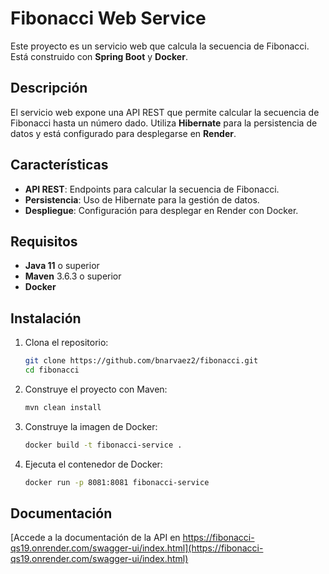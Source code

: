 # Fibonacci Web Service

Este proyecto es un servicio web que calcula la secuencia de Fibonacci. Está construido con **Spring Boot** y **Docker**.

## Descripción

El servicio web expone una API REST que permite calcular la secuencia de Fibonacci hasta un número dado. Utiliza **Hibernate** para la persistencia de datos y está configurado para desplegarse en **Render**.

## Características

- **API REST**: Endpoints para calcular la secuencia de Fibonacci.
- **Persistencia**: Uso de Hibernate para la gestión de datos.
- **Despliegue**: Configuración para desplegar en Render con Docker.

## Requisitos

- **Java 11** o superior
- **Maven** 3.6.3 o superior
- **Docker**

## Instalación

1. Clona el repositorio:
    ```bash
    git clone https://github.com/bnarvaez2/fibonacci.git
    cd fibonacci
    ```

2. Construye el proyecto con Maven:
    ```bash
    mvn clean install
    ```

3. Construye la imagen de Docker:
    ```bash
    docker build -t fibonacci-service .
    ```

4. Ejecuta el contenedor de Docker:
    ```bash
    docker run -p 8081:8081 fibonacci-service
    ```

## Documentación

[Accede a la documentación de la API en https://fibonacci-qs19.onrender.com/swagger-ui/index.html](https://fibonacci-qs19.onrender.com/swagger-ui/index.html)
